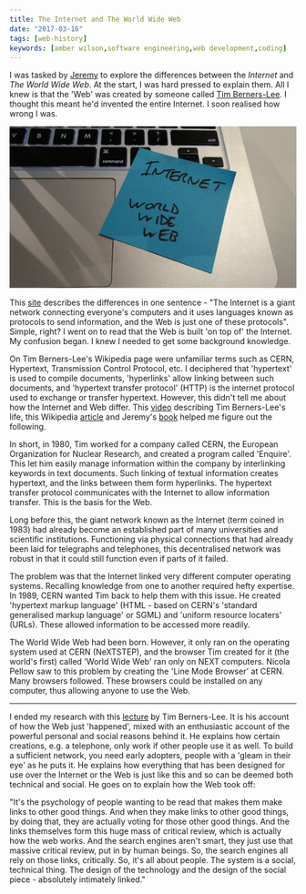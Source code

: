 ```yaml
---
title: The Internet and The World Wide Web
date: "2017-03-16"
tags: [web-history]
keywords: [amber wilson,software engineering,web development,coding]
---
```


I was tasked by [Jeremy](https://adactio.com/) to explore the differences between the _Internet_ and _The World Wide Web_. At the start, I was hard pressed to explain them. All I knew is that the 'Web' was created by someone called [Tim Berners-Lee](https://en.wikipedia.org/wiki/Tim_Berners-Lee). I thought this meant he'd invented the entire Internet. I soon realised how wrong I was.

![web versus internet task](img/webvsinternet.jpg)

This [site](http://www.webopedia.com/DidYouKnow/Internet/Web_vs_Internet.asp) describes the differences in one sentence - "The Internet is a giant network connecting everyone's computers and it uses languages known as protocols to send information, and the Web is just one of these protocols". Simple, right? I went on to read that the Web is built 'on top of' the Internet. My confusion began. I knew I needed to get some background knowledge.

On Tim Berners-Lee's Wikipedia page were unfamiliar terms such as CERN, Hypertext, Transmission Control Protocol, etc. I deciphered that 'hypertext' is used to compile documents, 'hyperlinks' allow linking between such documents, and 'hypertext transfer protocol' (HTTP) is the internet protocol used to exchange or transfer hypertext. However, this didn't tell me about how the Internet and Web differ. This [video](https://youtu.be/j4cN_q3NX9c) describing Tim Berners-Lee's life, this Wikipedia [article](https://en.wikipedia.org/wiki/Web_browser) and Jeremy's [book](https://resilientwebdesign.com/) helped me figure out the following.

In short, in 1980, Tim worked for a company called CERN, the European Organization for Nuclear Research, and created a program called 'Enquire'. This let him easily manage information within the company by interlinking keywords in text documents. Such linking of textual information creates hypertext, and the links between them form hyperlinks. The hypertext transfer protocol communicates with the Internet to allow information transfer. This is the basis for the Web.

Long before this, the giant network known as the Internet (term coined in 1983) had already become an established part of many universities and scientific institutions. Functioning via physical connections that had already been laid for telegraphs and telephones, this decentralised network was robust in that it could still function even if parts of it failed.

The problem was that the Internet linked very different computer operating systems. Recalling knowledge from one to another required hefty expertise. In 1989, CERN wanted Tim back to help them with this issue. He created 'hypertext markup language' (HTML - based on CERN's 'standard generalised markup language' or SGML) and 'uniform resource locaters' (URLs). These allowed information to be accessed more readily.

The World Wide Web had been born. However, it only ran on the operating system used at CERN (NeXTSTEP), and the browser Tim created for it (the world's first) called 'World Wide Web' ran only on NEXT computers. Nicola Pellow saw to this problem by creating the 'Line Mode Browser' at CERN. Many browsers followed. These browsers could be installed on any computer, thus allowing anyone to use the Web.

* * *

I ended my research with this [lecture](https://www.youtube.com/watch?v=yF5-6AcohQw) by Tim Berners-Lee. It is his account of how the Web just 'happened', mixed with an enthusiastic account of the powerful personal and social reasons behind it. He explains how certain creations, e.g. a telephone, only work if other people use it as well. To build a sufficient network, you need early adopters, people with a 'gleam in their eye' as he puts it. He explains how everything that has been designed for use over the Internet or the Web is just like this and so can be deemed both technical and social. He goes on to explain how the Web took off:

"It's the psychology of people wanting to be read that makes them make links to other good things. And when they make links to other good things, by doing that, they are actually voting for those other good things. And the links themselves form this huge mass of critical review, which is actually how the web works. And the search engines aren't smart, they just use that massive critical review, put in by human beings. So, the search engines all rely on those links, critically. So, it's all about people. The system is a social, technical thing. The design of the technology and the design of the social piece - absolutely intimately linked."